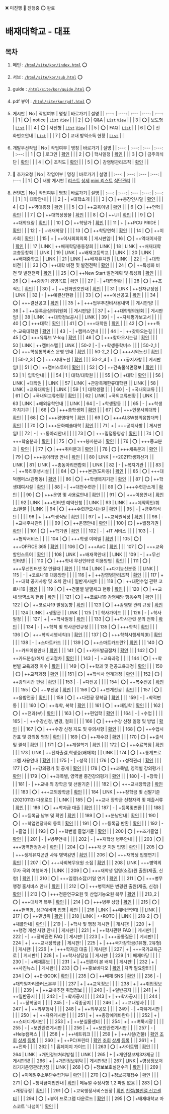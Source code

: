 ❌ 미진행 🔺 진행중 ⭕ 완료
# 배재대학교 - 대표
  
## 목차
1. 메인 : [`/html/site/kor/index.html`](./html/site/kor/index.html) ⭕
2. 서브 : [`/html/site/kor/sub.html`](./html/site/kor/sub.html) ⭕
3. guide : [`/html/site/kor/guide.html`](./html/site/kor/guide.html) ⭕
4. pdf 뷰어 : [`/html/site/kor/pdf.html`](./html/site/kor/pdf.html) ⭕
5. 게시판
|  No  | 작업여부 | 명칭 | 바로가기 | 설명 |
| :---: | :---: | :--- | :---: | :---: |
| 1 | ⭕ | notice | [`List`](./html/site/kor/board_1_list.html) [`View`](./html/site/kor/board_1_view.html) |  |
| 2 | ⭕ | Q&A | [`List`](./html/site/kor/board_2_list.html) [`View`](./html/site/kor/board_2_view.html) |  |
| 3 | ⭕ | 보도형 | [`List`](./html/site/kor/board_3_list.html) |  |
| 4 | ⭕ | 사진형 | [`List`](./html/site/kor/board_4_list.html) [`View`](./html/site/kor/board_4_view.html) |  |
| 5 | ⭕ | FAQ | [`List`](./html/site/kor/board_5_list.html) |  |
| 6 | ⭕ | 전화번호안내 | [`List`](./html/site/kor/board_6_list.html) |  |
| 7 | ⭕ | 교내 방역소독 현황 | [`List`](./html/site/kor/board_7_list.html) |  |

6. 개발우선작업
|  No  | 작업여부 | 명칭 | 바로가기 | 설명 |
| :---: | :---: | :--- | :---: | :---: |
| 1 | ⭕ | 로그인 | [확인](./html/site/kor/prog_1.html) |  |
| 2 | ⭕ | 학사일정 | [확인](./html/site/kor/prog_2.html) |  |
| 3 | ⭕ | 금주의식단 | [확인](./html/site/kor/prog_3.html) |  |
| 4 | ⭕ | 조직도 | [확인](./html/site/kor/prog_4.html) |  |
| 5 | ⭕ | 감염병관리조직 | [확인](./html/site/kor/prog_5.html) |  |

7. 🧨 추가요청
|  No  | 작업여부 | 명칭 | 바로가기 | 설명 |
| :---: | :---: | :--- | :---: | :---: |
| 1 | ⭕ | 새창 게시판 | [리스트](./html/site/kor/pop_board_list.html) [상세](./html/site/kor/pop_board_view.html) [mini 리스트](./html/site/kor/pop_board_list_mini.html) [식단관리](./html/site/kor/pop_board_food.html) |  |

8. 컨텐츠
|  No  | 작업여부 | 명칭 | 바로가기 | 설명 |
| :---: | :---: | :--- | :---: | :---: |
| 1 | 1 | 대학안내 |  |  |
| 2 | - | +대학소개 |  |  |
| 3 | ⭕ |  ++총장인사말 | [확인](./html/site/kor/3.html) |  |
| 4 | ⭕ |  ++역대총장 | [확인](./html/site/kor/4.html) |  |
| 5 | ⭕ |  ++교육이념 | [확인](./html/site/kor/5.html) |  |
| 6 | ⭕ |  ++연혁 | [확인](./html/site/kor/6.html) |  |
| 7 | ⭕ |  ++대학상징물 | [확인](./html/site/kor/7.html) |  |
| 8 | ⭕ |  ++UI | [확인](./html/site/kor/8.html) |  |
| 9 | ⭕ |  ++대학요람 | [확인](./html/site/kor/9.html) |  |
| 10 | ⭕ |  ++학당가 | [확인](./html/site/kor/10.html) |  |
| 11 | + |  ++PCU PRIDE | [확인](./html/site/kor/11.html) |  |
| 12 | - | +배재학당 |  |  |
| 13 | ⭕ |  ++학당연혁 | [확인](./html/site/kor/13.html) |  |
| 14 | ⭕ |  ++이사회 | [확인](./html/site/kor/14.html) |  |
| 15 | + |  ++이사회회의록 |  | 게시판임! |
| 16 | ⭕ |  ++역대이사장 | [확인](./html/site/kor/16.html) |  |
| 17 | LINK |  ++배재학당총동창회 |  | LINK |
| 18 | LINK |  ++배재대학교총동창회 |  | LINK |
| 19 | LINK |  ++배재고등학교 |  | LINK |
| 20 | LINK |  ++배재중학교 |  | LINK |
| 21 | LINK |  ++배재유치원 |  | LINK |
| 22 | - | +대학비전 |  |  |
| 23 | ⭕ |  ++대학 비전 및 발전전략 | [확인](./html/site/kor/23.html) |  |
| 24 | ⭕ |  ++특성화 비전 및 발전전략 | [확인](./html/site/kor/24.html) |  |
| 25 | ⭕ |  ++New Start 발전계획 및 특성화 | [확인](./html/site/kor/25.html) |  |
| 26 | ⭕ |  ++중장기 경영목표 | [확인](./html/site/kor/26.html) |  |
| 27 | - | +대학현황 |  |  |
| 28 | ⭕ |   ++조직도 | [확인](./html/site/kor/28.html) |  |
| 30 | + |  ++전화번호안내 | [확인](./html/site/kor/30.html) |  |
| 31 | LINK |  ++전자규정집 |  | LINK |
| 32 | - |   ++예결산현황 |  |  |
| 33 | ⭕ |      +++예산공고 | [확인](./html/site/kor/33.html) |  |
| 34 | ⭕ |      +++결산공고 | [확인](./html/site/kor/34.html) |  |
| 35 | + |      +++업무추진비사용내역 |  | 게시판임! |
| 36 | + |  ++등록금심의위원회 |  | 게시판임! |
| 37 | + |  ++대학평의원회 |  | 게시판임! |
| 38 | LINK |  ++대학정보공시 |  | LINK |
| 39 | - |   ++자체평가보고서 |  |  |
| 40 | ⭕ |      +++대학 | [확인](./html/site/kor/40.html) |  |
| 41 | ⭕ |      +++대학원 | [확인](./html/site/kor/41.html) |  |
| 42 | ⭕ |      +++특수.교육대학원 | [확인](./html/site/kor/42.html) |  |
| 43 | - | +캠퍼스안내 |  |  |
| 44 | - |   ++찾아오는길 |  |  |
| 45 | ⭕ |      +++유튜브 V-log | [확인](./html/site/kor/45.html) |  |
| 46 | ⭕ |      +++찾아오시는길 | [확인](./html/site/kor/46.html) |  |
| 50 | LINK |  ++캠퍼스맵 |  | LINK |
| 50-2 | - |  ++학생통학버스 |  |  |
| 50-2_1 | ⭕ |  +++학생통학버스 운행 안내 | [확인](./html/site/kor/50-2_1.html) |  |
| 50-2_2 | ⭕ |  +++시외노선 | [확인](./html/site/kor/50-2_2.html) |  |
| 50-2_3 | ⭕ |  +++시내노선 | [확인](./html/site/kor/50-2_3.html) |  |
| 50-2_4 | + |  +++공지사항 |  | 게시판임! |
| 51 | ⭕ |  ++캠퍼스투어 | [확인](./html/site/kor/51.html) |  |
| 52 | ⭕ |  ++건축물석면정보 | [확인](./html/site/kor/52.html) |  |
| 53 | 1 | 입학안내 |  |  |
| 54 | 1 | 대학/대학원 |  |  |
| 55 | ⭕ | +대학 | [확인](./html/site/kor/55.html) |  |
| 56 | LINK | +대학원 |  | LINK |
| 57 | LINK | +관광축제한류대학원 |  | LINK |
| 58 | LINK | +교육대학원 |  | LINK |
| 59 | 1 | 대학생활 |  |  |
| 60 | - | +국내외교류 |  |  |
| 61 | ⭕ | +국내외교류현황 | [확인](./html/site/kor/61.html) |  |
| 62 | LINK | +국외교류현황 |  | LINK |
| 63 | LINK | +해외유학안내 |  | LINK |
| 64 | - | +학생활동 |  |  |
| 65 | - |  ++학생자치기구	 |  |  |
| 66 | ⭕ |      +++총학생회 | [확인](./html/site/kor/66.html) |  |
| 67 | ⭕ |      +++인문사회대학 | [확인](./html/site/kor/67.html) |  |
| 68 | ⭕ |      +++경영대학 | [확인](./html/site/kor/68.html) |  |
| 69 | ⭕ |      +++AI.SW창의융합대학 | [확인](./html/site/kor/69.html) |  |
| 70 | ⭕ |      +++문화예술대학 | [확인](./html/site/kor/70.html) |  |
| 71 | + |      +++공지사항 |  | 게시판임! |
| 72 | - |  ++동아리안내	 |  |  |
| 73 | ⭕ |      +++립덥동영상 | [확인](./html/site/kor/73.html) |  |
| 74 | ⭕ |      +++학술분과 | [확인](./html/site/kor/74.html) |  |
| 75 | ⭕ |      +++봉사분과 | [확인](./html/site/kor/75.html) |  |
| 76 | ⭕ |      +++종교분과 | [확인](./html/site/kor/76.html) |  |
| 77 | ⭕ |      +++취미분과 | [확인](./html/site/kor/77.html) |  |
| 78 | ⭕ |      +++체육분과 | [확인](./html/site/kor/78.html) |  |
| 79 | ⭕ |      +++동아리방 안내 | [확인](./html/site/kor/79.html) |  |
| 80 | LINK |  ++2021학생회선거	 |  | LINK |
| 81 | LINK |  ++총동아리연합회	 |  | LINK |
| 82 | - | +복지기관	 |  |  |
| 83 | - |  ++복리후생시설	 |  |  |
| 84 | ⭕ |      +++본관(도마동) | [확인](./html/site/kor/84.html) |  |
| 85 | ⭕ |      +++대덕캠퍼스(관평동) | [확인](./html/site/kor/85.html) |  |
| 86 | ⭕ |  ++학생복지기관	 | [확인](./html/site/kor/86.html) |  |
| 87 | ⭕ |  ++학생대여시설	 | [확인](./html/site/kor/87.html) |  |
| 88 | - |  ++대천수련관	 |  |  |
| 89 | ⭕ |      +++수련관소개 | [확인](./html/site/kor/89.html) |  |
| 90 | ⭕ |      +++운영 및 사용료안내 | [확인](./html/site/kor/90.html) |  |
| 91 | ⭕ |      +++이용안내 | [확인](./html/site/kor/91.html) |  |
| 92 | LINK |      +++인터넷 예약신청 |  | LINK |
| 93 | LINK |      +++예약확인/취소/환불 |  | LINK |
| 94 | ⭕ |      +++수련관오시는길 | [확인](./html/site/kor/94.html) |  |
| 95 | - | +금주의식단	 |  |  |
| 96 | + |  ++학생식당 | [확인](./html/site/kor/96.html) |  |
| 97 | + |  ++교직원식당 | [확인](./html/site/kor/97.html) |  |
| 98 | - | +교내주차관리	 |  |  |
| 99 | ⭕ |  ++운영안내 | [확인](./html/site/kor/99.html) |  |
| 100 | ⭕ |  ++월정기권 | [확인](./html/site/kor/100.html) |  |
| 101 | ⭕ |  ++학기권 | [확인](./html/site/kor/101.html) |  |
| 102 | - | +IT 서비스	 |  |  |
| 103 | - |  ++협약서비스	 |  |  |
| 104 | ⭕ |      +++학생 이메일 | [확인](./html/site/kor/104.html) |  |
| 105 | ⭕ |      +++OFFICE 365 | [확인](./html/site/kor/105.html) |  |
| 106 | ⭕ |      +++AoC | [확인](./html/site/kor/106.html) |  |
| 107 | ⭕ |      +++교육할인스토어 | [확인](./html/site/kor/107.html) |  |
| 108 | LINK |  ++배재콕안내	 |  | LINK |
| 109 | - |  ++무선인터넷	 |  |  |
| 110 | ⭕ |      +++학내 무선인터넷 이용방법 | [확인](./html/site/kor/110.html) |  |
| 111 | ⭕ |      +++무선인터넷 잘 안될때 | [확인](./html/site/kor/111.html)  |  |
| 114 | LINK |  ++다기능신분증	 |  | LINK |
| 115 | - | +코로나19 대응방안	 |  |  |
| 116 | + |  ++감영병관리조직 | [확인](./html/site/kor/116.html) |  |
| 117 | + |  ++대학 공지사항 및 조치 안내 | 일반게시판!! |  |
| 118 | ⭕ |  ++대면수업 관련 코로나19 | [확인](./html/site/kor/118.html) |  |
| 119 | ⭕ |  ++건물별 발열체크 현황 | [확인](./html/site/kor/119.html) |  |
| 120 | ⭕ |  ++교내 방역소독 현황 | [확인](./html/site/kor/120.html) |  |
| 121 | ⭕ |  ++코로나19 감염예방 행동수칙 | [확인](./html/site/kor/121.html) |  |
| 122 | ⭕ |  ++코로나19 발생동향 | [확인](./html/site/kor/122.html) |  |
| 123 | ⭕ |  ++감염병 관리 규정 | [확인](./html/site/kor/123.html) |  |
| 124 | LINK | +생활관 |  | LINK |
| 125 | 1 | 학사가이드 |  |  |
| 126 | - | +학사일정	 |  |  |
| 127 | + |  ++학사일정	 | [확인](./html/site/kor/127.html) |  |
| 133 | ⭕ |  ++학사관련 문의 전화	 | [확인](./html/site/kor/128.html) |  |
| 134 | - |  ++학칙 및 학사관련규정	 |  |  |
| 135 | ⭕ |      +++학칙 | [확인](./html/site/kor/135.html) |  |
| 136 | ⭕ |      +++학칙시행세칙(Ⅰ) | [확인](./html/site/kor/136.html) |  |
| 137 | ⭕ |      +++학칙시행세칙(Ⅱ) | [확인](./html/site/kor/137.html) |  |
| 138 | - | +스마트카드	 |  |  |
| 139 | ⭕ |  ++스마트카드란?	 | [확인](./html/site/kor/139.html) |  |
| 140 | ⭕ |  ++카드이용안내	 | [확인](./html/site/kor/140.html) |  |
| 141 | ⭕ |  ++카드발급절차	 | [확인](./html/site/kor/141.html) |  |
| 142 | ⭕ |  ++카드분실/해제 신고절차	 | [확인](./html/site/kor/142.html) |  |
| 143 | - | +교육과정	 |  |  |
| 144 | ⭕ |  ++학번별 교육과정 이수	 | [확인](./html/site/kor/144.html) |  |
| 149 | ⭕ |  ++학과 및 전공교육과정	 | [확인](./html/site/kor/149.html) |  |
| 150 | ⭕ |  ++교직과정	 | [확인](./html/site/kor/150.html) |  |
| 151 | ⭕ |  ++학석사 연계과정	 | [확인](./html/site/kor/151.html) |  |
| 152 | ⭕ |  ++강의시간 편람	 | [확인](./html/site/kor/152.html) |  |
| 153 | - | +다전공	 |  |  |
| 154 | ⭕ |  ++복수전공 | [확인](./html/site/kor/154.html) |  |
| 155 | ⭕ |  ++부전공 | [확인](./html/site/kor/155.html) |  |
| 156 | ⭕ |  ++연계전공 | [확인](./html/site/kor/156.html) |  |
| 157 | ⭕ |  ++융합전공 | [확인](./html/site/kor/157.html) |  |
| 158 | ⭕ |  ++다전공 장학금 | [확인](./html/site/kor/158.html) |  |
| 159 | - | +학적변동	 |  |  |
| 160 | ⭕ |  ++휴학, 복학 | [확인](./html/site/kor/160.html) |  |
| 161 | ⭕ |  ++재입학 | [확인](./html/site/kor/161.html) |  |
| 162 | ⭕ |  ++전과(부) | [확인](./html/site/kor/162.html) |  |
| 163 | ⭕ |  ++편입학 | [확인](./html/site/kor/163.html) |  |
| 164 | - | +수업	 |  |  |
| 165 | - |  ++수강신청, 변경, 철회	 |  |  |
| 166 | ⭕ |      +++수강 신청 일정 및 방법 | [확인](./html/site/kor/166.html) |  |
| 167 | ⭕ |      +++수강 신청 지도 및 유의사항 | [확인](./html/site/kor/167.html) |  |
| 168 | ⭕ |  ++수업시간표 및 강의동 명칭	 | [확인](./html/site/kor/168.html) |  |
| 169 | ⭕ |  ++재수강	 | [확인](./html/site/kor/169.html) |  |
| 170 | ⭕ |  ++출석 및 결석	 | [확인](./html/site/kor/170.html) |  |
| 171 | ⭕ |  ++계절학기	 | [확인](./html/site/kor/171.html) |  |
| 172 | ⭕ |  ++수료학점	 | [확인](./html/site/kor/172.html) |  |
| 173 | LINK |  ++전자출결,학생증(배재콕)	 |  | LINK |
| 174 | ⭕ |  ++통계프로그램 사용안내	 | [확인](./html/site/kor/174.html) |  |
| 175 | - | +성적	 |  |  |
| 176 | ⭕ |  ++성적관리 | [확인](./html/site/kor/176.html) |  |
| 177 | ⭕ |  ++강의평가 및 공개 | [확인](./html/site/kor/177.html) |  |
| 178 | ⭕ |   ++과목별, 영역별 강의평가 | [확인](./html/site/kor/178.html) |  |
| 179 | ⭕ |   ++과목별, 영역별 중간강의평가 | [확인](./html/site/kor/179.html) |  |
| 180 | - | +장학	 |  |  |
| 181 | - |  ++교내·외 장학금 및 선발기준	 |  |  |
| 182 | ⭕ |      +++교내장학금 | [확인](./html/site/kor/182.html) |  |
| 183 | ⭕ |      +++교외장학금 | [확인](./html/site/kor/183.html) |  |
| 184 | LINK |      +++장학금 및 선발기준(20210113) 다운로드 |  | LINK |
| 185 | ⭕ |  ++교내 장학금 신청자격 및 제출서류	 | [확인](./html/site/kor/185.html) |  |
| 186 | ⭕ |  ++학자금 대출	 | [확인](./html/site/kor/186.html) |  |
| 187 | - | +등록및변환	 |  |  |
| 188 | ⭕ |  ++등록금 납부 및 확인 | [확인](./html/site/kor/188.html) |  |
| 189 | ⭕ |  ++분납안내 | [확인](./html/site/kor/189.html) |  |
| 190 | ⭕ |  ++학업연장자의 등록 | [확인](./html/site/kor/190.html) |  |
| 191 | ⭕ |  ++등록금 반환 | [확인](./html/site/kor/191.html) |  |
| 192 | - | +졸업	 |  |  |
| 193 | ⭕ |  ++학번별 졸업기준	 | [확인](./html/site/kor/193.html) |  |
| 200 | ⭕ |  ++조기졸업 | [확인](./html/site/kor/200.html) |  |
| 201 | - | +병무안내	 |  |  |
| 202 | - |  ++재학생 병무안내	 |  |  |
| 203 | ⭕ |      +++병역판정검사 | [확인](./html/site/kor/203.html) |  |
| 204 | ⭕ |      +++각 군 지원 입영 | [확인](./html/site/kor/204.html) |  |
| 205 | ⭕ |      +++생계유지곤란 사유 병역감면 | [확인](./html/site/kor/205.html) |  |
| 206 | ⭕ |      +++재학생 입영연기 | [확인](./html/site/kor/206.html) |  |
| 207 | ⭕ |      +++사회복무요원 소집 | [확인](./html/site/kor/207.html) |  |
| 208 | LINK |      +++병역의무자 국외 여행허가 |  | LINK |
| 209 | ⭕ |      +++재학생 입영(소집)원 출원(제출, 신청) | [확인](./html/site/kor/209.html) |  |
| 210 | ⭕ |      +++입영(소집)기일 연기 | [확인](./html/site/kor/210.html) |  |
| 211 | ⭕ |      +++병무행정 홈서비스 안내 | [확인](./html/site/kor/211.html) |  |
| 212 | ⭕ |      +++병역처분 변경원 출원(제출, 신청) | [확인](./html/site/kor/212.html) |  |
| 213 | ⭕ |      +++전문연구요원 및 산업기능요원 복무 | [확인](./html/site/kor/213.html) |  |
| 213_2 | ⭕ |      +++대체역 복무 | [확인](./html/site/kor/213-2.html) |  |
| 214 | ⭕ |      +++병무 상담 | [확인](./html/site/kor/214.html) |  |
| 215 | ⭕ |      +++현역병, 상근예비역 입영 | [확인](./html/site/kor/215.html) |  |
| 216 | LINK |  ++예비군연대	 |  | LINK |
| 217 | ⭕ |  ++민방위	 | [확인](./html/site/kor/217.html) |  |
| 218 | LINK |  ++ROTC |  | LINK |
| 218-2 | ⭕ |  +채플안내	 | [확인](./html/site/kor/218-2.html) |  |
| 219 | - | +학사 및 행정 게시판	 |  | 게시판! |
| 220 | + |  ++행정 개선 사항 안내	 |  | 게시판! |
| 221 | + |  ++학사관련 FAQ	 |  | 게시판! |
| 222 | - |  ++장학관련 FAQ	 |  | 게시판! |
| 223 | + |      +++공통질문 |  | 게시판! |
| 224 | + |      +++교내장학금 |  | 게시판! |
| 225 | + |      +++국가장학금(1유형, 2유형) |  | 게시판! |
| 226 | + |      +++학자금 대출 |  | 게시판! |
| 227 | + |      +++국가교육근로 |  | 게시판! |
| 228 | + |  ++학사상담실		 |  | 게시판! |
| 229 | 1 | 배재마당	 |  |  |
| 230 | - | +배재홍보	 |  |  |
| 231 | + |  ++언론이 본 배제 |  | 게시판! |
| 232 | + |  ++사진뉴스 |  | 게시판! |
| 233 | ⭕ |  ++홍보비디오 | [확인](./html/site/kor/233.html) | 자막 필요함!!!! |
| 234 | ⭕ |  ++E-BOOK | [확인](./html/site/kor/234.html) |  |
| 235 | ⭕ |  ++배재 SNS | [확인](./html/site/kor/235.html) |  |
| 236 | - | +대학일자리플러스본부	 |  |  |
| 237 | + |  ++교육정보 |  |  |
| 238 | + |  ++취업정보 |  |  |
| 239 | + |  ++교내추천 취업정보 |  |  |
| 240 | - | +일반공지	 |  |  |
| 241 | + |  ++일반공지 |  |  |
| 242 | - | +학사공지	 |  |  |
| 243 | + |  ++학사공지 |  |  |
| 244 | + |  ++장학공지 |  |  |
| 245 | - | +각종공지	 |  |  |
| 246 | + |  ++교내행사 |  |  |
| 247 | + |  ++외부행사 |  |  |
| 248 | + |  ++외부공모 |  |  |
| 249 | - | +자유게시판	 |  |  |
| 250 | + |  ++자유게시판 |  |  |
| 251 | + |  ++총장에게바란다 |  |  |
| 252 | + |  ++스터디게시판 |  |  |
| 253 | + |  ++분실물센터 |  |  |
| 254 | + |  ++벼룩시장 |  |  |
| 255 | - | +보안관련게시판	 |  |  |
| 256 | + |  ++보안관련게시판 |  |  |
| 257 | - | +Help캠퍼스	 |  |  |
| 258 | + |  ++네트워크 |  |  |
| 259 | + |  ++시설(건물) | [확인](./html/site/kor/259.html) [조회](./html/site/kor/259-2.html) [상세](./html/site/kor/259-3.html) [등록](./html/site/kor/259-4.html) |  |
| 260 | + |  ++PC/프린터 | [확인](./html/site/kor/260.html) [조회](./html/site/kor/260-2.html) [상세](./html/site/kor/260-3.html) [등록](./html/site/kor/260-4.html) |  |
| 261 | + |  ++전화 |  |  |
| 262 | 1 | 홈페이지 가이드	 |  |  |
| 263 | ⭕ | +사이트맵	 | [확인](./html/site/kor/263.html) |  |
| 264 | LINK | +개인정보처리방침	 |  | LINK |
| 265 | + | +개인정보제3자제공	 |  | 게시판임! |
| 266 | + | +개인정보위탁	 |  | 게시판임! |
| 267 | LINK | +영상정보처리기기운영관리방침	 |  | LINK |
| 268 | ⭕ | +정보보호실천수칙	 | [확인](./html/site/kor/268.html) |  |
| 269 | ⭕ | +이메일주소무단수집거부	 | [확인](./html/site/kor/269.html) |  |
| 270 | ⭕ | +정보공개접수	 | [확인](./html/site/kor/270.html) |  |
| 271 | ⭕ | +청탁금지법안내	 | [확인](./html/site/kor/271.html) | 메뉴얼 수정사항 1,2 파일 없음 |
| 283 | ⭕ | +개정규정	 | [확인](./html/site/kor/283.html) |  |
| 291 | ⭕ | +교육행정서비스헌장	 | [확인](./html/site/kor/291.html) [친절/불친절 신고센터](./html/site/kor/291-2.html) |  |
| 294 | ⭕ | +뷰어 프로그램 다운로드	 | [확인](./html/site/kor/294.html) |  |
| 295 | ⭕ | +배재대학교 마스코트 '나섬이'	 | [확인](./html/site/kor/295.html) |  |
